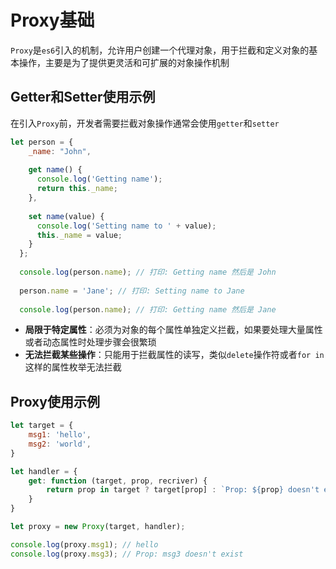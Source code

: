 # Proxy基础

`Proxy`是`es6`引入的机制，允许用户创建一个代理对象，用于拦截和定义对象的基本操作，主要是为了提供更灵活和可扩展的对象操作机制

## Getter和Setter使用示例

在引入`Proxy`前，开发者需要拦截对象操作通常会使用`getter`和`setter`

```js
let person = {
    _name: "John",
  
    get name() {
      console.log('Getting name');
      return this._name;
    },
  
    set name(value) {
      console.log('Setting name to ' + value);
      this._name = value;
    }
  };
  
  console.log(person.name); // 打印: Getting name 然后是 John
  
  person.name = 'Jane'; // 打印: Setting name to Jane
  
  console.log(person.name); // 打印: Getting name 然后是 Jane
```

- **局限于特定属性**：必须为对象的每个属性单独定义拦截，如果要处理大量属性或者动态属性时处理步骤会很繁琐
- **无法拦截某些操作**：只能用于拦截属性的读写，类似`delete`操作符或者`for in`这样的属性枚举无法拦截

## Proxy使用示例

```js
let target = {
    msg1: 'hello',
    msg2: 'world',
}

let handler = {
    get: function (target, prop, recriver) {
        return prop in target ? target[prop] : `Prop: ${prop} doesn't exist`;
    }
}

let proxy = new Proxy(target, handler);

console.log(proxy.msg1); // hello
console.log(proxy.msg3); // Prop: msg3 doesn't exist
```

